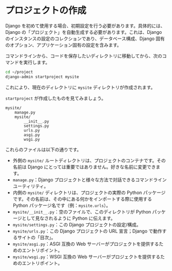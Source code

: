 # プロジェクトの作成

Django を初めて使用する場合、初期設定を行う必要があります。具体的には、Django の「プロジェクト」を自動生成する必要があります。これは、Django のインスタンスの設定のコレクションであり、データベース構成、Django 固有のオプション、アプリケーション固有の設定を含みます。

コマンドラインから、コードを保存したいディレクトリに移動してから、次のコマンドを実行します。

```bash
cd ~/project
django-admin startproject mysite
```

これにより、現在のディレクトリに `mysite` ディレクトリが作成されます。

`startproject` が作成したものを見てみましょう。

```plaintext
mysite/
    manage.py
    mysite/
        __init__.py
        settings.py
        urls.py
        asgi.py
        wsgi.py
```

これらのファイルは以下の通りです。

- 外側の `mysite/` ルートディレクトリは、プロジェクトのコンテナです。その名前は Django にとっては重要ではありません。好きな名前に変更できます。
- `manage.py`：Django プロジェクトと様々な方法で対話できるコマンドラインユーティリティ。
- 内側の `mysite/` ディレクトリは、プロジェクトの実際の Python パッケージです。その名前は、その中にある何かをインポートする際に使用する Python パッケージ名です（例：`mysite.urls`）。
- `mysite/__init__.py`：空のファイルで、このディレクトリが Python パッケージとして見なされるように Python に伝えます。
- `mysite/settings.py`：この Django プロジェクトの設定/構成。
- `mysite/urls.py`：この Django プロジェクトの URL 宣言；Django で動作するサイトの「目次」。
- `mysite/asgi.py`：ASGI 互換の Web サーバーがプロジェクトを提供するためのエントリポイント。
- `mysite/wsgi.py`：WSGI 互換の Web サーバーがプロジェクトを提供するためのエントリポイント。
